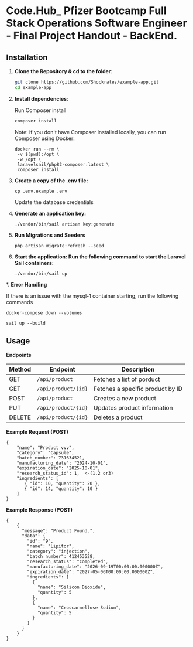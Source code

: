 
# Code.Hub_ Pfizer Bootcamp Full Stack Operations Software Engineer - Final Project Handout - BackEnd.


## Installation 



1. **Clone the Repository & cd to the folder**:

   ```bash
   git clone https://github.com/Shockrates/example-app.git
   cd example-app

2. **Install dependencies**:

    Run Composer install 

    ```bash
    composer install
    ```
    Note: if you don't have Composer installed locally, you can run Composer using Docker:

   ```
   docker run --rm \
    -v $(pwd):/opt \
    -w /opt \
    laravelsail/php82-composer:latest \
    composer install
   ```
3. **Create a copy of the .env file:**
   ```
   cp .env.example .env
   ```
   Update the database credentials

4. **Generate an application key:**
    
    ```
    ./vendor/bin/sail artisan key:generate
    ```
5. **Run Migrations and Seeders**

    ```
    php artisan migrate:refresh --seed
    ```
    
6. **Start the application: Run the following command to start the Laravel Sail containers:**

    ```
    ./vendor/bin/sail up
    ```
*. **Error Handling**

If there is an issue with the mysql-1 container starting, run the following commands 

```
docker-compose down --volumes
```
```
sail up --build
```

## Usage

**Endpoints**

| Method | Endpoint               | Description                      |
|--------|------------------------|----------------------------------|
| GET    | `/api/product`               | Fetches a list of porduct          |
| GET    | `/api/product/{id}`          | Fetches a specific product by ID    |
| POST   | `/api/product`               | Creates a new product               |
| PUT    | `/api/product/{id}`          | Updates product information         |
| DELETE | `/api/product/{id}`          | Deletes a product                   |

**Example Request (POST)**
```
{
    "name": "Product vvv",
    "category": "Capsule",
    "batch_number": 731634521,
    "manufacturing_date": "2024-10-01",
    "expiration_date": "2025-10-01",  
    "research_status_id": 1,  <-(1,2 or3)
    "ingredients": [
       { "id": 10, "quantity": 20 },
       { "id": 14, "quantity": 10 }
    ]
}
```

**Example Response (POST)**
```
{
    {
      "message": "Product Found.",
      "data": {
        "id": "9",
        "name": "Lipitor",
        "category": "injection",
        "batch_number": 412453528,
        "research_status": "Completed",
        "manufacturing_date": "2026-09-19T00:00:00.000000Z",
        "expiration_date": "2027-05-06T00:00:00.000000Z",
        "ingredients": [
          {
            "name": "Silicon Dioxide",
            "quantity": 5
          },
          {
            "name": "Croscarmellose Sodium",
            "quantity": 5
          }
        ]
      }
    }
}
```
